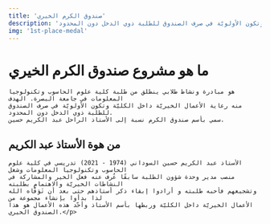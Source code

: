 ```yaml
---
title: 'صندوق الكرم الخيري'
description: 'الهدف منه رعاية الأعمال الخيريّة داخل الكليّة وتكون الأولويّة في صرف الصندوق للطلبة ذوي الدخل دون المحدود.'
img: '1st-place-medal'
---
```

# ما هو مشروع صندوق الكرم الخيري

    هو مبادرة ونشاط طلابي ينطلق من طلبة كلية علوم الحاسوب وتكنولوجيا المعلومات في جامعة البصرة. الهدف
    منه رعاية الأعمال الخيريّة داخل الكليّة وتكون الأولويّة في صرف الصندوق للطلبة ذوي الدخل دون المحدود.
    سمي بأسم صندوق الكرم نسبة إلى الأستاذ الراحل عبد الكريم حسين.

## من هوة الأستاذ عبد الكريم

    الأستاذ عبد الكريم حسين السوداني (1974 - 2021) تدريسي في كلية علوم الحاسوب وتكنولوجيا المعلومات وشغل
    منصب مدير وحدة شؤون الطلبة سابقًا عُرف عنه فعل الخير والمشاركة في النشاطات الخيريّة والاهتمام بطلبته
    وتشجيعهم فأحبه طلبته و أرادوا إبقاء ذكر أستاذهم حتى بعد أن تَوَفَّاه الله لذا بدأوا بإنشاء مجموعة من
    الأعمال الخيريّة داخل الكليّة وربطها بأسم الأستاذ وأحّد هذه الأعمال هو هذا الصندوق الخيري.</p>
